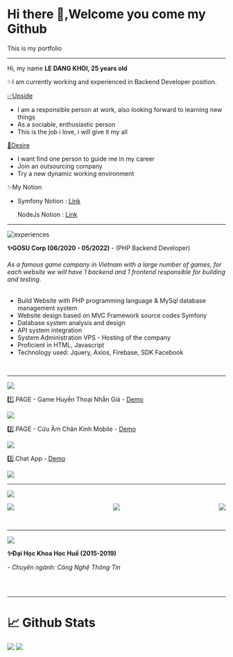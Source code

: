 <h1>Hi there 👋,Welcome you come my Github </h1>
<p>This is my portfolio</p>
<hr>
<p>Hi, my name <span> <b> LE DANG KHOI, 25 years old</b> </span></p>
<p>✨I am currently working and experienced in Backend Developer position. </p>

<p><u>✅Upside</u></p>

<ul>
    <li>
    I am a responsible person at work, also looking forward to learning new things
    </li>
    <li>
    As a sociable, enthusiastic person
    </li>
    <li>
    This is the job i love, i will give it my all
    </li>
</ul>
<p><u>🎯Desire </u></p> 
<ul>
    <li>
    I want find one person to guide me in my career
    </li>
    <li>
    Join an outsourcing company
    </li>
    <li>
    Try a new dynamic working environment 
    </li>
</ul>

<p>✨My Notion</p>
<ul>
    <li>
        <p>Symfony Notion : <a href="https://www.notion.so/Symfony-1ba9cf2e08de4d7ea666469e4bc466de" target="_blank">Link</a> 
        <p>NodeJs Notion : <a href="https://www.notion.so/NodeJs-bb83b6af9a5a46d8b27bfda03223351b" target="_blank">Link</a> 
    </li>
</ul>

<hr>

<img src="https://i.ibb.co/ssn2TZK/experiences.jpg" alt="experiences"/>


<p><b>✨GOSU Corp (06/2020 - 05/2022)</b> - (PHP Backend Developer)</p>
<h6>As a famous game company in Vietnam with a large number of games, for each website we will have 1 backend and 1 frontend responsible for building and testing. </h6>

<ul>
    <li>Build Website with PHP programming language & MySql database management system</li>
    <li>Website design based on MVC Framework source codes Symfony</li>
    <li>Database system analysis and design</li>
    <li>API system integration</li>
    <li>System Administration VPS - Hosting of the company</li>
    <li>Proficient in HTML, Javascript</li>
    <li>Technology used: Jquery, Axios, Firebase, SDK Facebook</li>
</ul>

<br>
<hr>

<img src="https://i.ibb.co/fXhqN22/lastprojects.jpg" >

<p>1️⃣.PAGE - Game Huyền Thoại Nhẫn Giả - <a href="https://huyenthoainhangia.vn/su-kien/chao-don-nam-moi" target="_blank">Demo</a></p>
<img src="https://i.ibb.co/sb9Dyss/share.jpg" >
<br>

<p>2️⃣.PAGE - Cửu Âm Chân Kinh Mobile - <a href="https://cuuamm.gosu.vn/giaidau/cuuamminhchu" target="_blank">Demo</a></p>
<img src="https://i.ibb.co/tm0Lk2k/share.png" >
<br>

<p>3️⃣.Chat App - <a href="https://chat-application-product.herokuapp.com/" target="_blank">Demo</a></p>
<img src="https://i.ibb.co/SmGpB4t/image.png" >
<br>
<hr>

<img src="https://i.ibb.co/G2chK4k/Free-PSD-15-Twitch.jpg" >

<p style="display:flex;justify-content:space-between;">
    <a href="mailto: ldkhoi100@gmail.com" target="_blank">
        <img src="https://i.ibb.co/FKqtg4q/email.png" />
    </a>
    <a href="https://www.facebook.com/demon977" target="_blank"> 
        <img src="https://i.ibb.co/XFwHjCq/facebook.png">
    </a>
    <a target="_blank" href="https://www.topcv.vn/xem-cv/UVEDDwNQA1FRBwRWBABcDAQOBFYADAIGUVEFDA545c?fbclid=IwAR1KoT1qi_42mFnlQJnYHKWCXSqfY61a5Mftqq3lyILS1xA1Q0WvGZEFVbI"> 
        <img src="https://i.ibb.co/qBDWwSk/favorites.png"> 
    </a>
</p>

<br/>
<hr>

<img src="https://i.ibb.co/jJwGWGs/education.jpg" >

<p><b>✨Đại Học Khoa Học Huế (2015-2019)</b></p>
<p><i>- Chuyên ngành: Công Nghệ Thông Tin</i><p>
<p><img src="https://i.ibb.co/B41WBh2/image.png" alt=""></p>

<br>
<hr>

<h1>📈 Github Stats</h1>
<img src="https://github-readme-stats.vercel.app/api?username=ldkhoi100&theme=vue-dark&show_icons=true&count_private=true">
<img src="https://github-readme-stats.vercel.app/api/top-langs/?username=ldkhoi100&theme=vue&layout=compact&langs_count=5">
